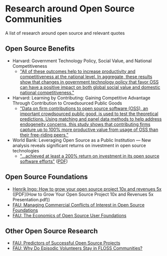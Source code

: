 # Research around Open Source Communities

A list of research around open source and relevant quotes

## Open Source Benefits

* Harvard: Government Technology Policy, Social Value, and National Competitiveness
  * ["All of these outcomes help to increase productivity and competitiveness at the national level. In aggregate, these results show that changes in government technology policy that favor OSS can have a positive impact on both global social value and domestic national competitiveness."](https://hbswk.hbs.edu/item/government-technology-policy-social-value-and-national-competitiveness)
* Harvard: Learning by Contributing: Gaining Competitive Advantage Through Contribution to Crowdsourced Public Goods
  * ["Data on firm contributions to open source software (OSS), an important crowdsourced public good, is used to test the theoretical predictions. Using matching and panel data methods to help address endogeneity concerns, this study shows that contributing firms capture up to 100% more productive value from usage of OSS than their free-riding peers."](https://www.hbs.edu/faculty/Pages/item.aspx?num=54809)
* World Bank: Leveraging Open Source as a Public Institution — New analysis reveals significant returns on investment in open source technologies
  * ["...achieved at least a 200% return on investment in its open source software efforts"](https://blogs.worldbank.org/opendata/leveraging-open-source-public-institution-new-analysis-reveals-significant-returns-investment-open) ([PDF](OpenDRI-and-GeoNode-a-Case-Study-on-Institutional-Investments-in-Open-Source.pdf))

## Open Source Foundations

* [Henrik Ingo: How to grow your open source project 10x and revenues 5x](http://openlife.cc/blogs/2010/november/how-grow-your-open-source-project-10x-and-revenues-5x) ([PDF](How to Grow Your Open Source Project 10x and Revenues 5x Presentation.pdf))
* [FAU: Managing Commercial Conflicts of Interest in Open Source Foundations](hazer-2018-thesis.pdf)
* [FAU: The Economics of Open Source User Foundations](schwab-2018-arbeit.pdf)


## Other Open Source Research

* [FAU: Predictors of Successful Open Source Projects](frieß-2019-thesis.pdf)
* [FAU: Why Do Episodic Volunteers Stay in FLOSS Communities?](8656_Preprint.pdf)

